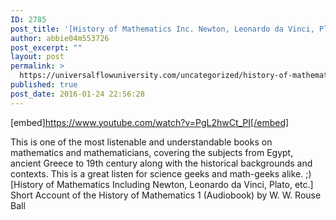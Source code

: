 ```yaml
---
ID: 2785
post_title: '[History of Mathematics Inc. Newton, Leonardo da Vinci, Plato] Short History of Mathematics 1'
author: abbie04m553726
post_excerpt: ""
layout: post
permalink: >
  https://universalflowuniversity.com/uncategorized/history-of-mathematics-inc-newton-leonardo-da-vinci-plato-short-history-of-mathematics-1/
published: true
post_date: 2016-01-24 22:56:28
---
```

[embed]https://www.youtube.com/watch?v=PgL2hwCt_PI[/embed]<br>
<p>This is one of the most listenable and understandable books on mathematics and mathematicians, covering the subjects from Egypt, ancient Greece to 19th century along with the historical backgrounds and contexts. This is a great listen for science geeks and math-geeks alike. ;) 
[History of Mathematics Including Newton, Leonardo da Vinci, Plato, etc.] Short Account of the History of Mathematics 1 (Audiobook) by W. W. Rouse Ball</p>
